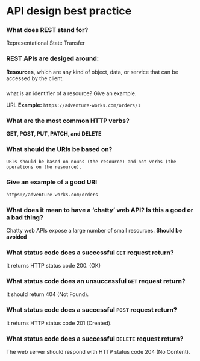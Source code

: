 # API design best practice 

### What does REST stand for?
Representational State Transfer

### REST APIs are desiged around: 
**Resources,** which are any kind of object, data, or service that can be accessed by the client.

### 
what is an identifier of a resource? Give an example.

URL
**Example:** `https://adventure-works.com/orders/1`


### What are the most common HTTP verbs?
**GET, POST, PUT, PATCH, and DELETE**

### What should the URIs be based on?
`URIs should be based on nouns (the resource) and not verbs (the operations on the resource).`

 ### Give an example of a good URI
`https://adventure-works.com/orders`

### What does it mean to have a ‘chatty’ web API? Is this a good or a bad thing?
Chatty web APIs expose a large number of small resources. **Should be avoided**

### What status code does a successful `GET` request return?

It returns HTTP status code 200. (OK)

### What status code does an unsuccessful `GET` request return?

It should return 404 (Not Found).

### What status code does a successful `POST` request return?

It returns HTTP status code 201 (Created).

### What status code does a successful `DELETE` request return?
The web server should respond with HTTP status code 204 (No Content).
